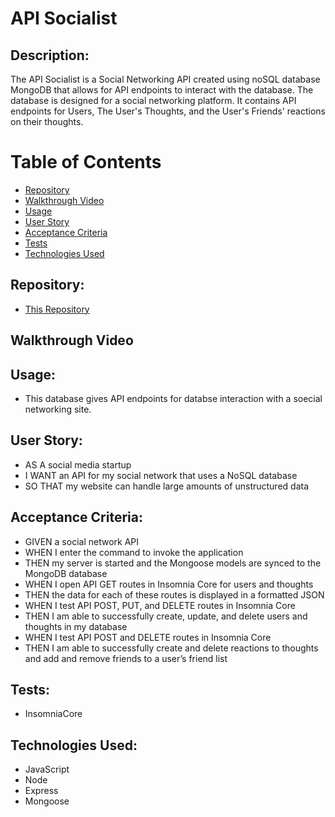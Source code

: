 # API Socialist

## Description:

The API Socialist is a Social Networking API created using noSQL database MongoDB that allows for API endpoints to interact with the database.
The database is designed for a social networking platform.
It contains API endpoints for Users, The User's Thoughts, and the User's Friends' reactions on their thoughts.

# Table of Contents

- [Repository](#repository)
- [Walkthrough Video](#walkthrough%20video)
- [Usage](#usage)
- [User Story](#user%20story)
- [Acceptance Criteria](#Acceptance%20criteria)
- [Tests](#tests)
- [Technologies Used](#languages)

## Repository:

- [This Repository](https://github.com/nellirism/apisocialist)

## Walkthrough Video

## Usage:

- This database gives API endpoints for databse interaction with a soecial networking site.

## User Story:

- AS A social media startup
- I WANT an API for my social network that uses a NoSQL database
- SO THAT my website can handle large amounts of unstructured data

## Acceptance Criteria:

- GIVEN a social network API
- WHEN I enter the command to invoke the application
- THEN my server is started and the Mongoose models are synced to the MongoDB database
- WHEN I open API GET routes in Insomnia Core for users and thoughts
- THEN the data for each of these routes is displayed in a formatted JSON
- WHEN I test API POST, PUT, and DELETE routes in Insomnia Core
- THEN I am able to successfully create, update, and delete users and thoughts in my database
- WHEN I test API POST and DELETE routes in Insomnia Core
- THEN I am able to successfully create and delete reactions to thoughts and add and remove friends to a user’s friend list

## Tests:

- InsomniaCore

## Technologies Used:

- JavaScript
- Node
- Express
- Mongoose
